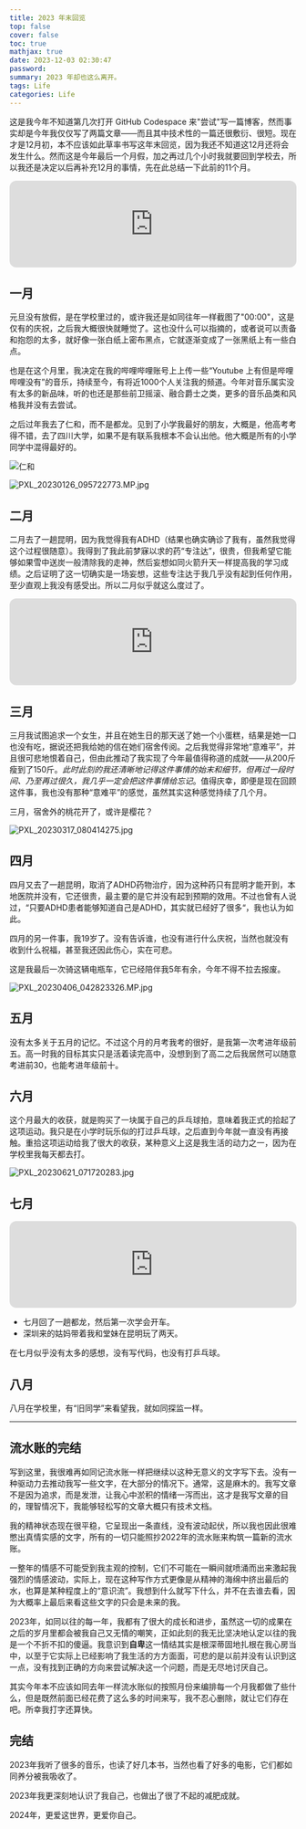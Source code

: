 ```yaml
---
title: 2023 年末回览
top: false
cover: false
toc: true
mathjax: true
date: 2023-12-03 02:30:47
password:
summary: 2023 年却也这么离开。
tags: Life
categories: Life
---
```


这是我今年不知道第几次打开 GitHub Codespace 来"尝试"写一篇博客，然而事实却是今年我仅仅写了两篇文章——而且其中技术性的一篇还很敷衍、很短。现在才是12月初，本不应该如此草率书写这年末回览，因为我还不知道这12月还将会发生什么。然而这是今年最后一个月假，加之再过几个小时我就要回到学校去，所以我还是决定以后再补充12月的事情，先在此总结一下此前的11个月。

<iframe style="border-radius:12px" src="https://open.spotify.com/embed/album/055oBGhGjcZixkBREWdav2?utm_source=generator" width="100%" height="152" frameBorder="0" allowfullscreen="" allow="autoplay; clipboard-write; encrypted-media; fullscreen; picture-in-picture" loading="lazy"></iframe>

## 一月

元旦没有放假，是在学校里过的，或许我还是如同往年一样截图了"00:00"，这是仅有的庆祝，之后我大概很快就睡觉了。这也没什么可以指摘的，或者说可以责备和抱怨的太多，就好像一张白纸上密布黑点，它就逐渐变成了一张黑纸上有一些白点。

也是在这个月里，我决定在我的哔哩哔哩账号上上传一些“Youtube 上有但是哔哩哔哩没有”的音乐，持续至今，有将近1000个人关注我的频道。今年对音乐属实没有太多的新品味，听的也还是那些前卫摇滚、融合爵士之类，更多的音乐品类和风格我并没有去尝试。

之后过年我去了仁和，而不是都龙。见到了小学我最好的朋友，大概是，他高考考得不错，去了四川大学，如果不是有联系我根本不会认出他。他大概是所有的小学同学中混得最好的。


![仁和](https://s2.loli.net/2023/12/03/gwBy4OM96eYN8Pk.jpg)

![PXL_20230126_095722773.MP.jpg](https://s2.loli.net/2023/12/03/OhAwHZYWFTp5xMf.jpg)

## 二月

二月去了一趟昆明，因为我觉得我有ADHD（结果也确实确诊了我有，虽然我觉得这个过程很随意）。我得到了我此前梦寐以求的药“专注达”，很贵，但我希望它能够如果雪中送炭一般清除我的走神，然后妄想如同火箭升天一样提高我的学习成绩。之后证明了这一切确实是一场妄想，这些专注达于我几乎没有起到任何作用，至少直观上我没有感受出。所以二月似乎就这么度过了。

<iframe style="border-radius:12px" src="https://open.spotify.com/embed/album/2124SGcSNl3pYWNAdaXCir?utm_source=generator" width="100%" height="152" frameBorder="0" allowfullscreen="" allow="autoplay; clipboard-write; encrypted-media; fullscreen; picture-in-picture" loading="lazy"></iframe>

## 三月

三月我试图追求一个女生，并且在她生日的那天送了她一个小蛋糕，结果是她一口也没有吃，据说还把我给她的信在她们宿舍传阅。之后我觉得非常地“意难平”，并且很可悲地恨着自己，但由此推动了我实现了今年最值得称道的成就——从200斤瘦到了150斤。*此时此刻的我还清晰地记得这件事情的始末和细节，但再过一段时间、乃至再过很久，我几乎一定会把这件事情给忘记*。值得庆幸，即便是现在回顾这件事，我也没有那种“意难平”的感觉，虽然其实这种感觉持续了几个月。

三月，宿舍外的桃花开了，或许是樱花？

![PXL_20230317_080414275.jpg](https://s2.loli.net/2023/12/03/Q8m5VgOIS6pZXGY.jpg)

## 四月

四月又去了一趟昆明，取消了ADHD药物治疗，因为这种药只有昆明才能开到，本地医院并没有，它还很贵，最主要的是它并没有起到预期的效用。不过也曾有人说过，“只要ADHD患者能够知道自己是ADHD，其实就已经好了很多“，我也认为如此。

四月的另一件事，我19岁了。没有告诉谁，也没有进行什么庆祝，当然也就没有收到什么祝福，甚至我还因此伤心，实在可悲。

这是我最后一次骑这辆电瓶车，它已经陪伴我5年有余，今年不得不拉去报废。

![PXL_20230406_042823326.MP.jpg](https://s2.loli.net/2023/12/03/38zACvalFWNbKkw.jpg)

## 五月

没有太多关于五月的记忆。不过这个月的月考我考的很好，是我第一次考进年级前五。高一时我的目标其实只是活着读完高中，没想到到了高二之后我居然可以随意考进前30，也能考进年级前十。

## 六月

这个月最大的收获，就是购买了一块属于自己的乒乓球拍，意味着我正式的拾起了这项运动。我只是在小学时玩乐似的打过乒乓球，之后直到今年就一直没有再接触。重拾这项运动给我了很大的收获，某种意义上这是我生活的动力之一，因为在学校里我每天都去打。

![PXL_20230621_071720283.jpg](https://s2.loli.net/2023/12/03/KWCEy1GzwdemjLi.jpg)

## 七月

<iframe style="border-radius:12px" src="https://open.spotify.com/embed/album/6Mo9Lp8bC65BhWi7cATIdx?utm_source=generator" width="100%" height="152" frameBorder="0" allowfullscreen="" allow="autoplay; clipboard-write; encrypted-media; fullscreen; picture-in-picture" loading="lazy"></iframe>

+ 七月回了一趟都龙，然后第一次学会开车。
+ 深圳来的姑妈带着我和堂妹在昆明玩了两天。

在七月似乎没有太多的感想，没有写代码，也没有打乒乓球。

## 八月

八月在学校里，有“旧同学”来看望我，就如同探监一样。

---

## 流水账的完结

写到这里，我很难再如同记流水账一样把继续以这种无意义的文字写下去。没有一种驱动力去推动我写一些文字，在大部分的情况下。通常，这是麻木的。我写文章不是因为追求，而是发泄，让我心中淤积的情绪一泻而出，这才是我写文章的目的，理智情况下，我能够轻松写的文章大概只有技术文档。

我的精神状态现在很平稳，它呈现出一条直线，没有波动起伏，所以我也因此很难憋出真情实感的文字，所有的一切只能照抄2022年的流水账来构筑一篇新的流水账。

一整年的情感不可能受到我主观的控制，它们不可能在一瞬间就喷涌而出来激起我强烈的情感波动，实际上，现在这种写作方式更像是从精神的海绵中挤出最后的水，也算是某种程度上的“意识流”。我想到什么就写下什么，并不在去谁去看，因为大概率上最后来看这些文字的只会是未来的我。

2023年，如同以往的每一年，我都有了很大的成长和进步，虽然这一切的成果在之后的岁月里都会被我自己又无情的嘲笑，正如此刻的我无比坚决地认定以往的我是一个不折不扣的傻逼。我意识到**自卑**这一情结其实是根深蒂固地扎根在我心房当中，以至于它实际上已经影响了我生活的方方面面，可悲的是以前并没有认识到这一点，没有找到正确的方向来尝试解决这一个问题，而是无尽地讨厌自己。

其实今年本不应该如同去年一样流水账似的按照月份来编排每一个月我都做了些什么，但是既然前面已经花费了这么多的时间来写，我不忍心删除，就让它们存在吧。所幸我打字还算快。

## 完结

2023年我听了很多的音乐，也读了好几本书，当然也看了好多的电影，它们都如同养分被我吸收了。

2023年我更深刻地认识了我自己，也做出了很了不起的减肥成就。

2024年，更爱这世界，更爱你自己。